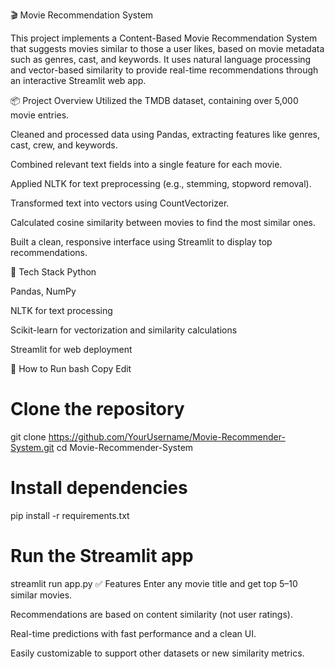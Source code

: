 🎬 Movie Recommendation System

This project implements a Content-Based Movie Recommendation System that suggests movies similar to those a user likes, based on movie metadata such as genres, cast, and keywords. It uses natural language processing and vector-based similarity to provide real-time recommendations through an interactive Streamlit web app.

📦 Project Overview
Utilized the TMDB dataset, containing over 5,000 movie entries.

Cleaned and processed data using Pandas, extracting features like genres, cast, crew, and keywords.

Combined relevant text fields into a single feature for each movie.

Applied NLTK for text preprocessing (e.g., stemming, stopword removal).

Transformed text into vectors using CountVectorizer.

Calculated cosine similarity between movies to find the most similar ones.

Built a clean, responsive interface using Streamlit to display top recommendations.

🔧 Tech Stack
Python

Pandas, NumPy

NLTK for text processing

Scikit-learn for vectorization and similarity calculations

Streamlit for web deployment

🚀 How to Run
bash
Copy
Edit
# Clone the repository
git clone https://github.com/YourUsername/Movie-Recommender-System.git
cd Movie-Recommender-System

# Install dependencies
pip install -r requirements.txt

# Run the Streamlit app
streamlit run app.py
✅ Features
Enter any movie title and get top 5–10 similar movies.

Recommendations are based on content similarity (not user ratings).

Real-time predictions with fast performance and a clean UI.

Easily customizable to support other datasets or new similarity metrics.
